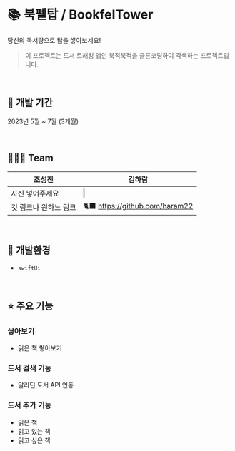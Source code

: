 # 📚 북펠탑 / BookfelTower 
당신의 독서량으로 탑을 쌓아보세요!<br>
> 이 프로젝트는 도서 트래킹 앱인 북적북적을 클론코딩하여 각색하는 프로젝트입니다.
<br>

## 📆  개발 기간
2023년 5월 ~ 7월 (3개월)

<br>

## 👩🏻‍💻  Team
|조성진|김하람|
|---|---|
|사진 넣어주세요|<img src="https://github.com/alexcho617/BookfelTower/assets/97924765/4b0ee7b3-23c8-4449-b547-9acd714f6b29" height="10%"></img>|
|깃 링크나 원하느 링크|🐈‍⬛ <https://github.com/haram22>|

<br>

## 🔨  개발환경
- `swiftUi`

<br>

## ⭐️ 주요 기능
### 쌓아보기
- 읽은 책 쌓아보기
### 도서 검색 기능
- 알라딘 도서 API 연동
### 도서 추가 기능
- 읽은 책
- 읽고 있는 책
- 읽고 싶은 책


